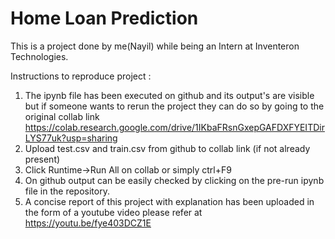 # Home Loan Prediction <br>

This is a project done by me(Nayil) while being an Intern at Inventeron Technologies. <br>

Instructions to reproduce project : <br>
1. The ipynb file has been executed on github and its output's are visible but if someone wants to rerun the project they can do so by going to the original collab link
https://colab.research.google.com/drive/1IKbaFRsnGxepGAFDXFYEITDirLYS77uk?usp=sharing  <br>
2. Upload test.csv and train.csv from github to collab link (if not already present) <br>
3. Click Runtime->Run All on collab or simply ctrl+F9 <br>
4. On github output can be easily checked by clicking on the pre-run ipynb file in the repository. <br>
5. A concise report of this project with explanation has been uploaded in the form of a youtube video please refer at https://youtu.be/fye403DCZ1E <br>
<br>
<br>
